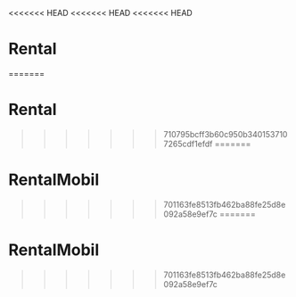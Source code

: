 <<<<<<< HEAD
<<<<<<< HEAD
<<<<<<< HEAD
# Rental
=======
# Rental
>>>>>>> 710795bcff3b60c950b3401537107265cdf1efdf
=======
# RentalMobil
>>>>>>> 701163fe8513fb462ba88fe25d8e092a58e9ef7c
=======
# RentalMobil
>>>>>>> 701163fe8513fb462ba88fe25d8e092a58e9ef7c
